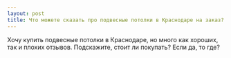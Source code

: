 ```yaml
---
layout: post 
title: Что можете сказать про подвесные потолки в Краснодаре на заказ? 
--- 
```

Хочу купить подвесные потолки в Краснодаре, но много как хороших, так и плохих отзывов. Подскажите, стоит ли покупать? Если да, то где?
